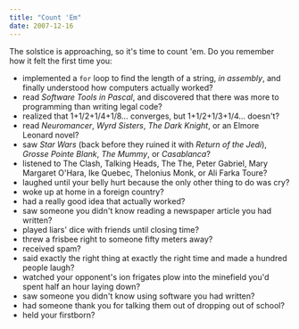 ```yaml
---
title: "Count 'Em"
date: 2007-12-16
---
```

The solstice is approaching, so it's time to count 'em. Do you remember how it felt the first time you:
<ul>
  <li>implemented a <code>for</code> loop to find the length of a string, <em>in assembly</em>, and finally understood how computers actually worked?</li>
  <li>read <cite>Software Tools in Pascal</cite>, and discovered that there was more to programming than writing legal code?</li>
  <li>realized that 1+1/2+1/4+1/8… converges, but 1+1/2+1/3+1/4… doesn't?</li>
  <li>read <cite>Neuromancer</cite>, <cite>Wyrd Sisters</cite>, <cite>The Dark Knight</cite>, or an Elmore Leonard novel?</li>
  <li>saw <cite>Star Wars</cite> (back before they ruined it with <cite>Return of the Jedi</cite>), <cite>Grosse Pointe Blank</cite>, <cite>The Mummy</cite>, or <cite>Casablanca</cite>?</li>
  <li>listened to The Clash, Talking Heads, The The, Peter Gabriel, Mary Margaret O'Hara, Ike Quebec, Thelonius Monk, or Ali Farka Toure?</li>
  <li>laughed until your belly hurt because the only other thing to do was cry?</li>
  <li>woke up at home in a foreign country?</li>
  <li>had a really good idea that actually worked?</li>
  <li>saw someone you didn't know reading a newspaper article you had written?</li>
  <li>played liars' dice with friends until closing time?</li>
  <li>threw a frisbee right to someone fifty meters away?</li>
  <li>received spam?</li>
  <li>said exactly the right thing at exactly the right time and made a hundred people laugh?</li>
  <li>watched your opponent's ion frigates plow into the minefield you'd spent half an hour laying down?</li>
  <li>saw someone you didn't know using software you had written?</li>
  <li>had someone thank you for talking them out of dropping out of school?</li>
  <li>held your firstborn?</li>
</ul>
